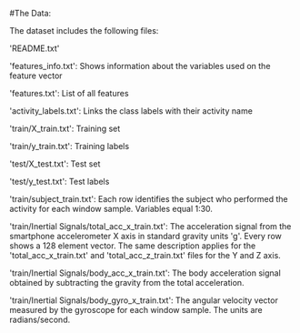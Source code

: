 #The Data:

The dataset includes the following files:

'README.txt'

'features_info.txt': Shows information about the variables used on the feature vector

'features.txt': List of all features

'activity_labels.txt': Links the class labels with their activity name

'train/X_train.txt': Training set

'train/y_train.txt': Training labels

'test/X_test.txt': Test set

'test/y_test.txt': Test labels

'train/subject_train.txt': Each row identifies the subject who performed the activity for each window sample. Variables equal 1:30.

'train/Inertial Signals/total_acc_x_train.txt': The acceleration signal from the smartphone accelerometer X axis in standard gravity units 'g'. Every row shows a 128 element vector. The same description applies for the 'total_acc_x_train.txt' and 'total_acc_z_train.txt' files for the Y and Z axis.

'train/Inertial Signals/body_acc_x_train.txt': The body acceleration signal obtained by subtracting the gravity from the total acceleration.

'train/Inertial Signals/body_gyro_x_train.txt': The angular velocity vector measured by the gyroscope for each window sample. The units are radians/second.

